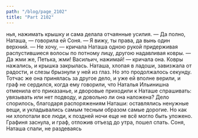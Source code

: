 ```yaml
---
path: "/blog/page_2102"
title: "Part 2102"
---
```


нья, нажимать крышку и сама делала отчаянные усилия.
— Да полно, Наташа, — говорила ей Соня. — Я вижу, ты права, да вынь один верхний.
— Не хочу, — кричала Наташа одною рукой придерживая распустившиеся волосы по потному лицу, другою надавливая ковры. — Да жми же, Петька, жми! Васильич, нажимай! — кричала она. Ковры нажались, и крышка закрылась. Наташа, хлопая в ладоши, завизжала от радости, и слезы брызнули у ней из глаз. Но это продолжалось секунду. Тотчас же она принялась за другое дело, и уже ей вполне верили, и граф не сердился, когда ему говорили, что Наталья Ильинишна отменила его приказанье, и дворовые приходили к Наташе спрашивать: увязывать или нет подводу, и довольно ли она наложена? Дело спорилось, благодаря распоряжениям Наташи: оставлялись ненужные вещи, и укладывались самым тесным образом самые дорогие.
Но как ни хлопотали все люди, к поздней ночи еще не всё могло быть уложено. Графиня заснула, и граф, отложив отъезд до утра, пошел спать.
Соня, Наташа спали, не раздеваясь
